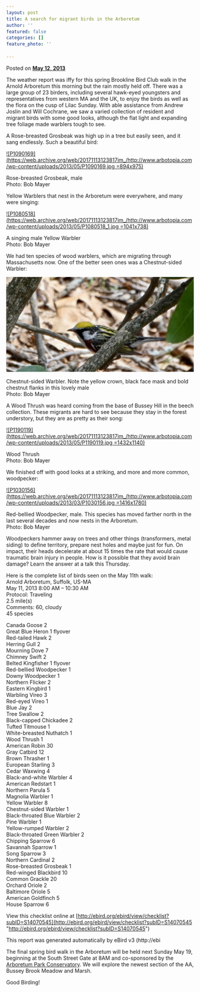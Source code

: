 ```yaml
---
layout: post
title: A search for migrant birds in the Arboretum
author: ''
featured: false
categories: []
feature_photo: ''

---
```

Posted on [**May 12, 2013**](https://web.archive.org/web/20171113123817/http://www.arbotopia.com/a-search-for-migrant-birds-in-the-arboretum/ "1:11 pm")

The weather report was iffy for this spring Brookline Bird Club walk in the Arnold Arboretum this morning but the rain mostly held off. There was a large group of 23 birders, including several hawk-eyed youngsters and representatives from western MA and the UK, to enjoy the birds as well as the flora on the cusp of Lilac Sunday. With able assistance from Andrew Joslin and Will Cochrane, we saw a varied collection of resident and migrant birds with some good looks, although the flat light and expanding tree foliage made warblers tough to see.

A Rose-breasted Grosbeak was high up in a tree but easily seen, and it sang endlessly. Such a beautiful bird:

[![P1090169](https://web.archive.org/web/20171113123817im_/http://www.arbotopia.com/wp-content/uploads/2013/05/P1090169.jpg =894x975)](https://web.archive.org/web/20171113123817/http://www.arbotopia.com/wp-content/uploads/2013/05/P1090169.jpg)

Rose-breasted Grosbeak, male  
Photo: Bob Mayer

Yellow Warblers that nest in the Arboretum were everywhere, and many were singing:

[![P1080518](https://web.archive.org/web/20171113123817im_/http://www.arbotopia.com/wp-content/uploads/2013/05/P1080518_1.jpg =1041x738)](https://web.archive.org/web/20171113123817/http://www.arbotopia.com/wp-content/uploads/2013/05/P1080518_1.jpg)

A singing male Yellow Warbler  
Photo: Bob Mayer

We had ten species of wood warblers, which are migrating through Massachusetts now. One of the better seen ones was a Chestnut-sided Warbler:

![](/images/P1020287-3.jpg)

Chestnut-sided Warbler. Note the yellow crown, black face mask and bold chestnut flanks in this lovely male  
Photo: Bob Mayer

A Wood Thrush was heard coming from the base of Bussey Hill in the beech collection. These migrants are hard to see because they stay in the forest understory, but they are as pretty as their song:

[![P1190119](https://web.archive.org/web/20171113123817im_/http://www.arbotopia.com/wp-content/uploads/2013/05/P1190119.jpg =1432x1140)](https://web.archive.org/web/20171113123817/http://www.arbotopia.com/wp-content/uploads/2013/05/P1190119.jpg)

Wood Thrush  
Photo: Bob Mayer

We finished off with good looks at a striking, and more and more common, woodpecker:

[![P1030156](https://web.archive.org/web/20171113123817im_/http://www.arbotopia.com/wp-content/uploads/2013/03/P1030156.jpg =1416x1780)](https://web.archive.org/web/20171113123817/http://www.arbotopia.com/wp-content/uploads/2013/03/P1030156.jpg)

Red-bellied Woodpecker, male. This species has moved farther north in the last several decades and now nests in the Arboretum.  
Photo: Bob Mayer

Woodpeckers hammer away on trees and other things (transformers, metal siding) to define territory, prepare nest holes and maybe just for fun. On impact, their heads decelerate at about 15 times the rate that would cause traumatic brain injury in people. How is it possible that they avoid brain damage? Learn the answer at a talk this Thursday. 

Here is the complete list of birds seen on the May 11th walk:  
Arnold Arboretum, Suffolk, US-MA  
May 11, 2013 8:00 AM – 10:30 AM  
Protocol: Traveling  
2\.5 mile(s)  
Comments: 60, cloudy  
45 species

Canada Goose 2  
Great Blue Heron 1 flyover  
Red-tailed Hawk 2  
Herring Gull 2  
Mourning Dove 7  
Chimney Swift 2  
Belted Kingfisher 1 flyover  
Red-bellied Woodpecker 1  
Downy Woodpecker 1  
Northern Flicker 2  
Eastern Kingbird 1  
Warbling Vireo 3  
Red-eyed Vireo 1  
Blue Jay 2  
Tree Swallow 2  
Black-capped Chickadee 2  
Tufted Titmouse 1  
White-breasted Nuthatch 1  
Wood Thrush 1  
American Robin 30  
Gray Catbird 12  
Brown Thrasher 1  
European Starling 3  
Cedar Waxwing 4  
Black-and-white Warbler 4  
American Redstart 1  
Northern Parula 5  
Magnolia Warbler 1  
Yellow Warbler 8  
Chestnut-sided Warbler 1  
Black-throated Blue Warbler 2  
Pine Warbler 1  
Yellow-rumped Warbler 2  
Black-throated Green Warbler 2  
Chipping Sparrow 6  
Savannah Sparrow 1  
Song Sparrow 3  
Northern Cardinal 2  
Rose-breasted Grosbeak 1  
Red-winged Blackbird 10  
Common Grackle 20  
Orchard Oriole 2  
Baltimore Oriole 5  
American Goldfinch 5  
House Sparrow 6

View this checklist online at [http://ebird.org/ebird/view/checklist?subID=S14070545](http://ebird.org/ebird/view/checklist?subID=S14070545 "http://ebird.org/ebird/view/checklist?subID=S14070545")

This report was generated automatically by eBird v3 (http://ebi

The final spring bird walk in the Arboretum will be held next Sunday May 19, beginning at the South Street Gate at 8AM and co-sponsored by the [Arboretum Park Conservatory](http://www.arboretumparkconservancy.org/ "Arboretum Park Conservancy"). We will explore the newest section of the AA, Bussey Brook Meadow and Marsh.

Good Birding!